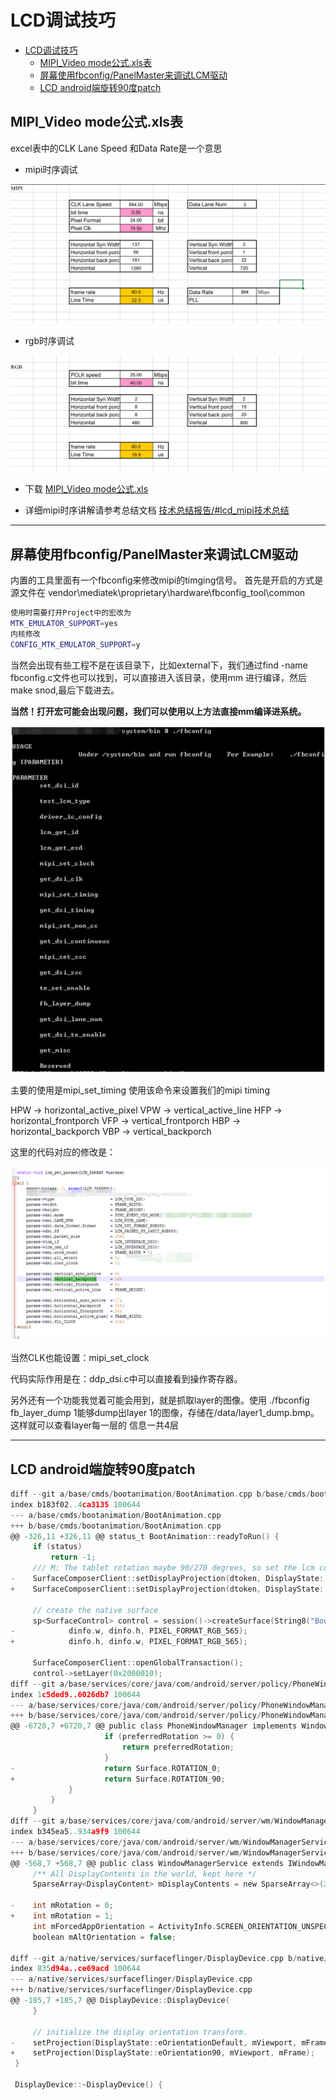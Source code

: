 # LCD调试技巧

- [LCD调试技巧](#lcd调试技巧)
  - [MIPI_Video mode公式.xls表](#mipi_video-mode公式xls表)
  - [屏幕使用fbconfig/PanelMaster来调试LCM驱动](#屏幕使用fbconfigpanelmaster来调试lcm驱动)
  - [LCD android端旋转90度patch](#lcd-android端旋转90度patch)

## MIPI_Video mode公式.xls表

excel表中的CLK Lane Speed 和Data Rate是一个意思

- mipi时序调试

![img_mipi](img/2C61EE91-5139-4198-BA75-78EDADC019DC.png)

- rgb时序调试

![img_rgb](img/EA88DE89-72EA-4D96-B9A8-ECD206A927B0.png)

- 下载  [MIPI_Video mode公式.xls](res/MIPI_Video%20mode公式.xls)

- 详细mipi时序讲解请参考总结文档 [技术总结报告/#lcd_mipi技术总结](https://237833645.github.io/doc/work/mtk_work/技术总结报告/lcd_mipi.html)

---

## 屏幕使用fbconfig/PanelMaster来调试LCM驱动

内置的工具里面有一个fbconfig来修改mipi的timging信号。
首先是开启的方式是源文件在
vendor\mediatek\proprietary\hardware\fbconfig_tool\common

```bash
使用时需要打开Project中的宏改为
MTK_EMULATOR_SUPPORT=yes
内核修改
CONFIG_MTK_EMULATOR_SUPPORT=y
```

当然会出现有些工程不是在该目录下，比如external下，我们通过find -name fbconfig.c文件也可以找到，可以直接进入该目录，使用mm 进行编译，然后make snod,最后下载进去。

**当然！打开宏可能会出现问题，我们可以使用以上方法直接mm编译进系统。**

![img_3](./img/L3Byb3h5L2h0dHBzL2ltZzIwMTguY25ibG9ncy5jb20vYmxvZy8xNTM0MDgyLzIwMTkwMy8xNTM0MDgyLTIwMTkwMzA3MjAwMTAwNjg4LTMxOTcwNTgzMC5wbmc=.jpg.png)

主要的使用是mipi_set_timing 使用该命令来设置我们的mipi timing

HPW -> horizontal_active_pixel      VPW -> vertical_active_line
HFP -> horizontal_frontporch        VFP -> vertical_frontporch
HBP -> horizontal_backporch         VBP -> vertical_backporch

这里的代码对应的修改是：

![img_4](./img/L3Byb3h5L2h0dHBzL2ltZzIwMTguY25ibG9ncy5jb20vYmxvZy8xNTM0MDgyLzIwMTkwMy8xNTM0MDgyLTIwMTkwMzA3MjAwMTE2NTcyLTQzNzA1MDgucG5n.jpg.png)

当然CLK也能设置：mipi_set_clock

代码实际作用是在：ddp_dsi.c中可以直接看到操作寄存器。

另外还有一个功能我觉着可能会用到，就是抓取layer的图像。使用
./fbconfig fb_layer_dump 1能够dump出layer 1的图像，存储在/data/layer1_dump.bmp。这样就可以查看layer每一层的 信息一共4层

---

## LCD android端旋转90度patch

```c
diff --git a/base/cmds/bootanimation/BootAnimation.cpp b/base/cmds/bootanimation/BootAnimation.cpp
index b183f02..4ca3135 100644
--- a/base/cmds/bootanimation/BootAnimation.cpp
+++ b/base/cmds/bootanimation/BootAnimation.cpp
@@ -326,11 +326,11 @@ status_t BootAnimation::readyToRun() {
     if (status)
         return -1;
     /// M: The tablet rotation maybe 90/270 degrees, so set the lcm config for tablet
-    SurfaceComposerClient::setDisplayProjection(dtoken, DisplayState::eOrientationDefault, Rect(dinfo.w, dinfo.h), Rect(dinfo.w, dinfo.h));
+    SurfaceComposerClient::setDisplayProjection(dtoken, DisplayState::eOrientation90, Rect(dinfo.h, dinfo.w), Rect(dinfo.h, dinfo.w));

     // create the native surface
     sp<SurfaceControl> control = session()->createSurface(String8("BootAnimation"),
-            dinfo.w, dinfo.h, PIXEL_FORMAT_RGB_565);
+            dinfo.h, dinfo.w, PIXEL_FORMAT_RGB_565);

     SurfaceComposerClient::openGlobalTransaction();
     control->setLayer(0x2000010);
diff --git a/base/services/core/java/com/android/server/policy/PhoneWindowManager.java b/base/services/core/java/com/android/server/policy/PhoneWindowManager.java
index 1c5ded9..6026db7 100644
--- a/base/services/core/java/com/android/server/policy/PhoneWindowManager.java
+++ b/base/services/core/java/com/android/server/policy/PhoneWindowManager.java
@@ -6720,7 +6720,7 @@ public class PhoneWindowManager implements WindowManagerPolicy {
                     if (preferredRotation >= 0) {
                         return preferredRotation;
                     }
-                    return Surface.ROTATION_0;
+                    return Surface.ROTATION_90;
             }
         }
     }
diff --git a/base/services/core/java/com/android/server/wm/WindowManagerService.java b/base/services/core/java/com/android/server/wm/WindowManagerService.java
index b345ea5..934a9f9 100644
--- a/base/services/core/java/com/android/server/wm/WindowManagerService.java
+++ b/base/services/core/java/com/android/server/wm/WindowManagerService.java
@@ -568,7 +568,7 @@ public class WindowManagerService extends IWindowManager.Stub
     /** All DisplayContents in the world, kept here */
     SparseArray<DisplayContent> mDisplayContents = new SparseArray<>(2);

-    int mRotation = 0;
+    int mRotation = 1;
     int mForcedAppOrientation = ActivityInfo.SCREEN_ORIENTATION_UNSPECIFIED;
     boolean mAltOrientation = false;

diff --git a/native/services/surfaceflinger/DisplayDevice.cpp b/native/services/surfaceflinger/DisplayDevice.cpp
index 835d94a..ce69acd 100644
--- a/native/services/surfaceflinger/DisplayDevice.cpp
+++ b/native/services/surfaceflinger/DisplayDevice.cpp
@@ -185,7 +185,7 @@ DisplayDevice::DisplayDevice(
     }

     // initialize the display orientation transform.
-    setProjection(DisplayState::eOrientationDefault, mViewport, mFrame);
+    setProjection(DisplayState::eOrientation90, mViewport, mFrame);
 }

 DisplayDevice::~DisplayDevice() {

```
